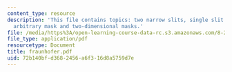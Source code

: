 ```yaml
---
content_type: resource
description: 'This file contains topics: two narrow slits, single slit of finite width,
  arbitrary mask and two-dimensional masks.'
file: /media/https%3A/open-learning-course-data-rc.s3.amazonaws.com/8-282j-introduction-to-astronomy-spring-2006/72b140bfd3682456a6f316d8a5759d7e_fraunhofer.pdf
file_type: application/pdf
resourcetype: Document
title: fraunhofer.pdf
uid: 72b140bf-d368-2456-a6f3-16d8a5759d7e
---
```

